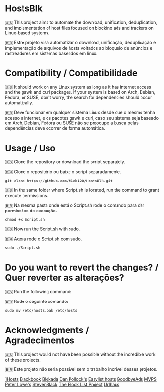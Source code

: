 # HostsBlk
🇺🇸 This project aims to automate the download, unification, deduplication, and implementation of host files focused on blocking ads and trackers on Linux-based systems.

🇧🇷 Estre projeto visa automatizar o download, unificação, deduplicação e implementação de arquivos de hosts voltados ao bloqueio de anúncios e rastreadores em sistemas baseados em linux.

# Compatibility / Compatibilidade
🇺🇸 It should work on any Linux system as long as it has internet access and the gawk and curl packages. If your system is based on Arch, Debian, Fedora, or SUSE, don't worry, the search for dependencies should occur automatically.

🇧🇷 Deve funcionar em qualquer sistema Linux desde que o mesmo tenha acesso a internet, e os pacotes gawk e curl, caso seu sistema seja baseado em Arch, Debian, Fedora ou SUSE não se preocupe a busca pelas dependências deve ocorrer de forma automática.

# Usage / Uso

🇺🇸 Clone the repository or download the script separately.

🇧🇷 Clone o repositório ou baixe o script separadamente.

```
git clone https://github.com/N1ck120/HostsBlk.git
```

🇺🇸 In the same folder where Script.sh is located, run the command to grant execute permissions.

🇧🇷 Na mesma pasta onde está o Script.sh rode o comando para dar permissões de execução.

```
chmod +x Script.sh
```

🇺🇸 Now run the Script.sh with sudo.

🇧🇷 Agora rode o Script.sh com sudo.

```
sudo ./Script.sh
```
# Do you want to revert the changes? / Quer reverter as alterações?
🇺🇸 Run the following command:

🇧🇷 Rode o seguinte comando:

```
sudo mv /etc/hosts.bak /etc/hosts
```

# Acknowledgments / Agradecimentos
🇺🇸 This project would not have been possible without the incredible work of these projects.

🇧🇷 Este projeto não seria possível sem o trabalho incrivel desses projetos.

[1Hosts](https://github.com/badmojr/1Hosts)
[Blackbook](https://github.com/stamparm/blackbook)
[Blokada](https://blokada.org/blocklists/exodusprivacy/standard/hosts.txt)
[Dan Pollock's](https://someonewhocares.org/hosts/hosts)
[Easylist hosts](https://github.com/ProgramComputer/Easylist_hosts)
[GoodbyeAds](https://github.com/jerryn70/GoodbyeAds)
[MVPS](https://winhelp2002.mvps.org/hosts.txt)
[Peter Lowe's](https://pgl.yoyo.org/adservers/serverlist.php?hostformat=hosts&showintro=1&startday=01&startmonth=01&startyear=2000&mimetype=plaintext)
[StevenBlack](https://github.com/StevenBlack/hosts)
[The Block List Project](https://github.com/blocklistproject/Lists)
[Urlhaus](https://github.com/curbengh/urlhaus-filter)
